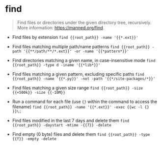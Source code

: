 # find
> Find files or directories under the given directory tree, recursively.
> More information: <https://manned.org/find>.

- Find files by extension
`find {{root_path}} -name '{{*.ext}}'`

- Find files matching multiple path/name patterns
`find {{root_path}} -path '{{**/path/**/*.ext}}' -or -name '{{*pattern*}}'`

- Find directories matching a given name, in case-insensitive mode
`find {{root_path}} -type d -iname '{{*lib*}}'`

- Find files matching a given pattern, excluding specific paths
`find {{root_path}} -name '{{*.py}}' -not -path '{{*/site-packages/*}}'`

- Find files matching a given size range
`find {{root_path}} -size {{+500k}} -size {{-10M}}`

- Run a command for each file (use `{}` within the command to access the filename)
`find {{root_path}} -name '{{*.ext}}' -exec {{wc -l {} }}\;`

- Find files modified in the last 7 days and delete them
`find {{root_path}} -daystart -mtime -{{7}} -delete`

- Find empty (0 byte) files and delete them
`find {{root_path}} -type {{f}} -empty -delete`
